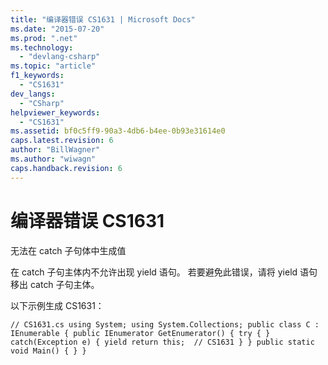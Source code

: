 ```yaml
---
title: "编译器错误 CS1631 | Microsoft Docs"
ms.date: "2015-07-20"
ms.prod: ".net"
ms.technology: 
  - "devlang-csharp"
ms.topic: "article"
f1_keywords: 
  - "CS1631"
dev_langs: 
  - "CSharp"
helpviewer_keywords: 
  - "CS1631"
ms.assetid: bf0c5ff9-90a3-4db6-b4ee-0b93e31614e0
caps.latest.revision: 6
author: "BillWagner"
ms.author: "wiwagn"
caps.handback.revision: 6
---
```

# 编译器错误 CS1631
无法在 catch 子句体中生成值  
  
 在 catch 子句主体内不允许出现 yield 语句。 若要避免此错误，请将 yield 语句移出 catch 子句主体。  
  
 以下示例生成 CS1631：  
  
```  
// CS1631.cs using System; using System.Collections; public class C : IEnumerable { public IEnumerator GetEnumerator() { try { } catch(Exception e) { yield return this;  // CS1631 } } public static void Main() { } }  
```